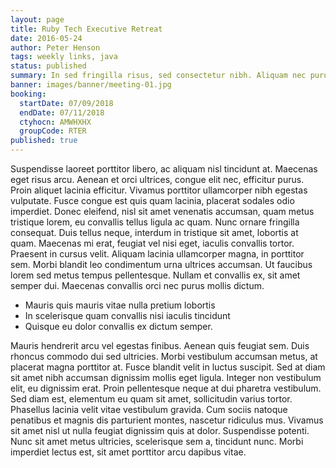 ```yaml
---
layout: page
title: Ruby Tech Executive Retreat
date: 2016-05-24
author: Peter Henson
tags: weekly links, java
status: published
summary: In sed fringilla risus, sed consectetur nibh. Aliquam nec purus.
banner: images/banner/meeting-01.jpg
booking:
  startDate: 07/09/2018
  endDate: 07/11/2018
  ctyhocn: AMWHXHX
  groupCode: RTER
published: true
---
```

Suspendisse laoreet porttitor libero, ac aliquam nisl tincidunt at. Maecenas eget risus arcu. Aenean et orci ultrices, congue elit nec, efficitur purus. Proin aliquet lacinia efficitur. Vivamus porttitor ullamcorper nibh egestas vulputate. Fusce congue est quis quam lacinia, placerat sodales odio imperdiet. Donec eleifend, nisl sit amet venenatis accumsan, quam metus tristique lorem, eu convallis tellus ligula ac quam.
Nunc ornare fringilla consequat. Duis tellus neque, interdum in tristique sit amet, lobortis at quam. Maecenas mi erat, feugiat vel nisi eget, iaculis convallis tortor. Praesent in cursus velit. Aliquam lacinia ullamcorper magna, in porttitor sem. Morbi blandit leo condimentum urna ultrices accumsan. Ut faucibus lorem sed metus tempus pellentesque. Nullam et convallis ex, sit amet semper dui. Maecenas convallis orci nec purus mollis dictum.

* Mauris quis mauris vitae nulla pretium lobortis
* In scelerisque quam convallis nisi iaculis tincidunt
* Quisque eu dolor convallis ex dictum semper.

Mauris hendrerit arcu vel egestas finibus. Aenean quis feugiat sem. Duis rhoncus commodo dui sed ultricies. Morbi vestibulum accumsan metus, at placerat magna porttitor at. Fusce blandit velit in luctus suscipit. Sed at diam sit amet nibh accumsan dignissim mollis eget ligula. Integer non vestibulum elit, eu dignissim erat. Proin pellentesque neque at dui pharetra vestibulum. Sed diam est, elementum eu quam sit amet, sollicitudin varius tortor. Phasellus lacinia velit vitae vestibulum gravida. Cum sociis natoque penatibus et magnis dis parturient montes, nascetur ridiculus mus. Vivamus sit amet nisl ut nulla feugiat dignissim quis at dolor. Suspendisse potenti. Nunc sit amet metus ultricies, scelerisque sem a, tincidunt nunc. Morbi imperdiet lectus est, sit amet porttitor arcu dapibus vitae.
